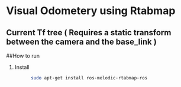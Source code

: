 # Visual Odometery using Rtabmap
## Current Tf tree ( Requires a static transform between the camera and the base_link )
##How to run
1. Install
   ```bash
         sudo apt-get install ros-melodic-rtabmap-ros
      ```
